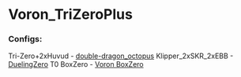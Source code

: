 # Voron_TriZeroPlus

### Configs:

Tri-Zero+2xHuvud - [double-dragon_octopus](https://github.com/zruncho3d/double-dragon/tree/main/Config/Octopus/Tri-Zero%2B2xHuvud)
Klipper_2xSKR_2xEBB - [DuelingZero](https://github.com/zruncho3d/DuelingZero/tree/main/Configs/Klipper_2xSKR_2xEBB)
T0 BoxZero - [Voron BoxZero](https://github.com/rplanier/Voron-BoxZero)


